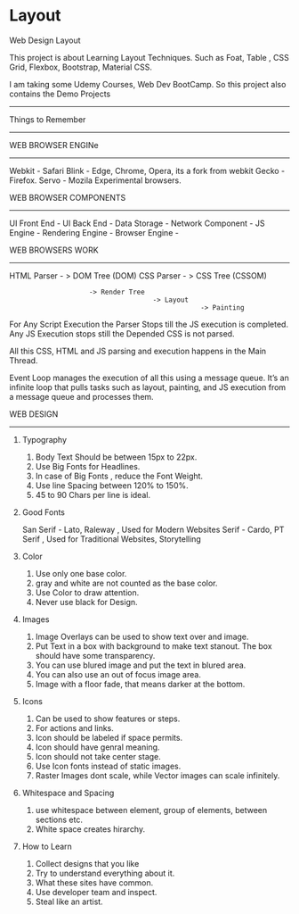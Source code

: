 # Layout
Web Design Layout

This project is about Learning Layout Techniques. Such as Foat, Table , CSS Grid, Flexbox, Bootstrap, Material CSS.

I am taking some Udemy Courses, Web Dev BootCamp. So this project also contains the Demo Projects 

***********************************************************
Things to Remember
***********************************************************

WEB BROWSER ENGINe
***********************************************************

Webkit  -   Safari
Blink   -   Edge, Chrome, Opera, its a fork from webkit
Gecko   -   Firefox.
Servo   -   Mozila Experimental browsers.

WEB BROWSER COMPONENTS
***********************************************************

UI Front End    -
UI Back End     -
Data Storage    -
Network Component   -
JS Engine           -
Rendering Engine    -
Browser Engine      -

WEB BROWSERS WORK
***********************************************************

HTML Parser - > DOM Tree (DOM)
CSS Parser  - > CSS Tree (CSSOM)

                        -> Render Tree
                                        -> Layout
                                                    -> Painting

For Any Script Execution the Parser Stops till the JS execution is completed.
Any JS Execution stops still the Depended CSS is not parsed.

All this CSS, HTML and JS parsing and execution happens in the Main Thread.

Event Loop manages the execution of all this using a message queue. It’s an infinite loop that pulls tasks such as layout, painting, and JS execution from a message queue and processes them.

WEB DESIGN
***********************************************************

1. Typography

    1. Body Text Should be between 15px to 22px.
    2. Use Big Fonts for Headlines.
    3. In case of Big Fonts , reduce the Font Weight.
    4. Use line Spacing between 120% to 150%.
    5. 45 to 90 Chars per line is ideal.

2. Good Fonts

    San Serif   -   Lato, Raleway       , Used for Modern Websites
    Serif       -   Cardo, PT Serif     , Used for Traditional Websites, Storytelling 

3. Color

    1. Use only one base color.
    2. gray and white are not counted as the base color.
    3. Use Color to draw attention.
    4. Never use black for Design.

4. Images

    1. Image Overlays can be used to show text over and image. 
    2. Put Text in a box with background to make text stanout. The box should have some transparency.
    3. You can use blured image and put the text in blured area.
    4. You can also use an out of focus image area.
    5. Image with a floor fade, that means darker at the bottom.

5. Icons

    1. Can be used to show features or steps.
    2. For actions and links.
    3. Icon should be labeled if space permits.
    4. Icon should have genral meaning.
    5. Icon should not take center stage.
    6. Use Icon fonts instead of static images.
    7. Raster Images dont scale, while Vector images can scale infinitely.

6. Whitespace and Spacing

    1. use whitespace between element, group of elements, between sections etc.
    2. White space creates hirarchy.

7. How to Learn

    1. Collect designs that you like
    2. Try to understand everything about it.
    3. What these sites have common.
    4. Use developer team and inspect.
    5. Steal like an artist.